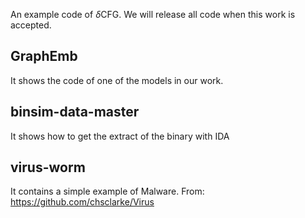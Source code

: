An example code of $\delta$CFG. We will release all code when this work is accepted.

## GraphEmb

It shows the code of one of the models in our work.

## binsim-data-master

It shows how to get the extract of the binary with IDA

## virus-worm

It contains a simple example of Malware. 
From: https://github.com/chsclarke/Virus
